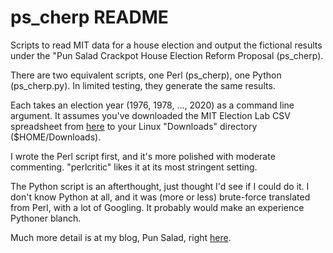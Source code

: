 ps_cherp README
===============

Scripts to read MIT data for a house election and output the fictional results under the "Pun Salad Crackpot
House Election Reform Proposal (ps_cherp).

There are two equivalent scripts, one Perl (ps_cherp), one Python (ps_cherp.py). In limited testing, they
generate the same results.

Each takes an election year (1976, 1978, ..., 2020) as a command line argument.
It assumes you've downloaded the MIT Election Lab CSV spreadsheet from [here](https://dataverse.harvard.edu/dataset.xhtml?persistentId=doi:10.7910/DVN/IG0UN2) to your Linux "Downloads" directory ($HOME/Downloads).

I wrote the Perl script first, and it's more polished with moderate commenting. "perlcritic" likes it at its most
stringent setting.

The Python script is an afterthought, just thought I'd see if I could do it. I don't know Python at all, and
it was (more or less) brute-force translated from Perl, with a lot of Googling. It probably would make an experience Pythoner blanch.

Much more detail is at my blog, Pun Salad, right [here](https://punsalad.com/cgi-bin/ps?spec=2022/05/11/1652297303).

